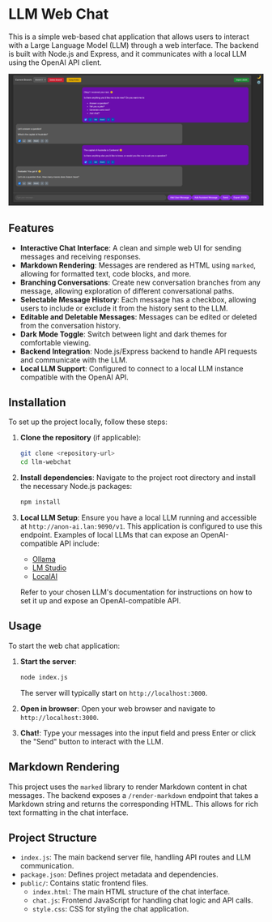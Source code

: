 # LLM Web Chat

This is a simple web-based chat application that allows users to interact with a Large Language Model (LLM) through a web interface. The backend is built with Node.js and Express, and it communicates with a local LLM using the OpenAI API client.

![image.png](image.png)

## Features

-   **Interactive Chat Interface**: A clean and simple web UI for sending messages and receiving responses.
-   **Markdown Rendering**: Messages are rendered as HTML using `marked`, allowing for formatted text, code blocks, and more.
-   **Branching Conversations**: Create new conversation branches from any message, allowing exploration of different conversational paths.
-   **Selectable Message History**: Each message has a checkbox, allowing users to include or exclude it from the history sent to the LLM.
-   **Editable and Deletable Messages**: Messages can be edited or deleted from the conversation history.
-   **Dark Mode Toggle**: Switch between light and dark themes for comfortable viewing.
-   **Backend Integration**: Node.js/Express backend to handle API requests and communicate with the LLM.
-   **Local LLM Support**: Configured to connect to a local LLM instance compatible with the OpenAI API.

## Installation

To set up the project locally, follow these steps:

1.  **Clone the repository** (if applicable):
    ```bash
    git clone <repository-url>
    cd llm-webchat
    ```

2.  **Install dependencies**:
    Navigate to the project root directory and install the necessary Node.js packages:
    ```bash
    npm install
    ```

3.  **Local LLM Setup**: Ensure you have a local LLM running and accessible at `http://anon-ai.lan:9090/v1`. This application is configured to use this endpoint. Examples of local LLMs that can expose an OpenAI-compatible API include:
    -   [Ollama](https://ollama.ai/)
    -   [LM Studio](https://lmstudio.ai/)
    -   [LocalAI](https://localai.io/)

    Refer to your chosen LLM's documentation for instructions on how to set it up and expose an OpenAI-compatible API.

## Usage

To start the web chat application:

1.  **Start the server**:
    ```bash
    node index.js
    ```
    The server will typically start on `http://localhost:3000`.

2.  **Open in browser**:
    Open your web browser and navigate to `http://localhost:3000`.

3.  **Chat!**:
    Type your messages into the input field and press Enter or click the "Send" button to interact with the LLM.

## Markdown Rendering

This project uses the `marked` library to render Markdown content in chat messages. The backend exposes a `/render-markdown` endpoint that takes a Markdown string and returns the corresponding HTML. This allows for rich text formatting in the chat interface.

## Project Structure

-   `index.js`: The main backend server file, handling API routes and LLM communication.
-   `package.json`: Defines project metadata and dependencies.
-   `public/`: Contains static frontend files.
    -   `index.html`: The main HTML structure of the chat interface.
    -   `chat.js`: Frontend JavaScript for handling chat logic and API calls.
    -   `style.css`: CSS for styling the chat application.
